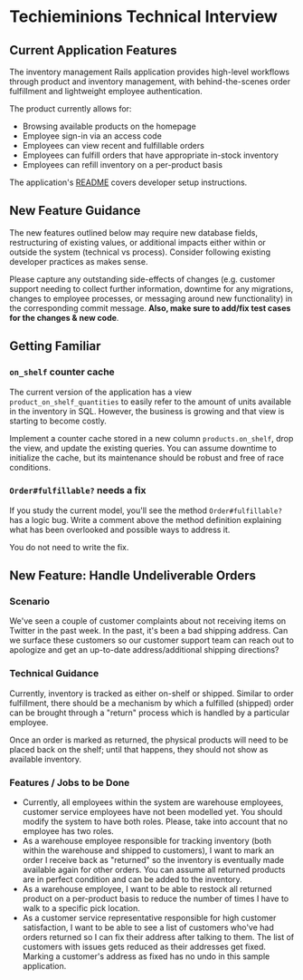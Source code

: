 # Techieminions Technical Interview

## Current Application Features

The inventory management Rails application provides high-level workflows
through product and inventory management, with behind-the-scenes order
fulfillment and lightweight employee authentication.

The product currently allows for:

* Browsing available products on the homepage
* Employee sign-in via an access code
* Employees can view recent and fulfillable orders
* Employees can fulfill orders that have appropriate in-stock inventory
* Employees can refill inventory on a per-product basis

The application's [README](./README.md) covers developer setup instructions.

## New Feature Guidance

The new features outlined below may require new database fields, restructuring
of existing values, or additional impacts either within or outside the system
(technical vs process). Consider following existing developer practices as
makes sense.

Please capture any outstanding side-effects of changes (e.g. customer support
needing to collect further information, downtime for any migrations, changes to
employee processes, or messaging around new functionality) in the corresponding
commit message. **Also, make sure to add/fix test cases for the changes & new code**.

## Getting Familiar

### `on_shelf` counter cache

The current version of the application has a view `product_on_shelf_quantities`
to easily refer to the amount of units available in the inventory in SQL.
However, the business is growing and that view is starting to become costly.

Implement a counter cache stored in a new column `products.on_shelf`, drop the
view, and update the existing queries. You can assume downtime to initialize the
cache, but its maintenance should be robust and free of race conditions.

### `Order#fulfillable?` needs a fix

If you study the current model, you'll see the method `Order#fulfillable?` has a
logic bug. Write a comment above the method definition explaining what has been
overlooked and possible ways to address it.

You do not need to write the fix.

## New Feature: Handle Undeliverable Orders

### Scenario

We've seen a couple of customer complaints about not receiving items on Twitter
in the past week. In the past, it's been a bad shipping address. Can we surface
these customers so our customer support team can reach out to apologize and get
an up-to-date address/additional shipping directions?

### Technical Guidance

Currently, inventory is tracked as either on-shelf or shipped. Similar to order
fulfillment, there should be a mechanism by which a fulfilled (shipped) order
can be brought through a "return" process which is handled by a particular
employee.

Once an order is marked as returned, the physical products will need to be
placed back on the shelf; until that happens, they should not show as available
inventory.

### Features / Jobs to be Done

* Currently, all employees within the system are warehouse employees, customer
  service employees have not been modelled yet. You should modify the system to
  have both roles. Please, take into account that no employee has two roles.
* As a warehouse employee responsible for tracking inventory (both within the
  warehouse and shipped to customers), I want to mark an order I receive back
  as "returned" so the inventory is eventually made available again for other
  orders. You can assume all returned products are in perfect condition and can
  be added to the inventory.
* As a warehouse employee, I want to be able to restock all returned product on
  a per-product basis to reduce the number of times I have to walk to a
  specific pick location.
* As a customer service representative responsible for high customer
  satisfaction, I want to be able to see a list of customers who've had orders
  returned so I can fix their address after talking to them. The list of
  customers with issues gets reduced as their addresses get fixed. Marking a
  customer's address as fixed has no undo in this sample application.
